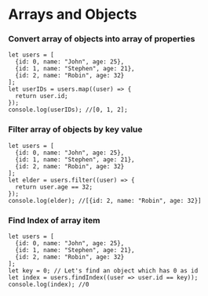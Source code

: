 # Arrays and Objects

### Convert array of objects into array of properties
```
let users = [
  {id: 0, name: "John", age: 25},
  {id: 1, name: "Stephen", age: 21},
  {id: 2, name: "Robin", age: 32}
];
let userIDs = users.map((user) => {
  return user.id;
});
console.log(userIDs); //[0, 1, 2];
```

### Filter array of objects by key value
```
let users = [
  {id: 0, name: "John", age: 25},
  {id: 1, name: "Stephen", age: 21},
  {id: 2, name: "Robin", age: 32}
];
let elder = users.filter((user) => {
  return user.age == 32;
});
console.log(elder); //[{id: 2, name: "Robin", age: 32}]
```

### Find Index of array item
```
let users = [
  {id: 0, name: "John", age: 25},
  {id: 1, name: "Stephen", age: 21},
  {id: 2, name: "Robin", age: 32}
];
let key = 0; // Let's find an object which has 0 as id
let index = users.findIndex((user => user.id == key));
console.log(index); //0
```
